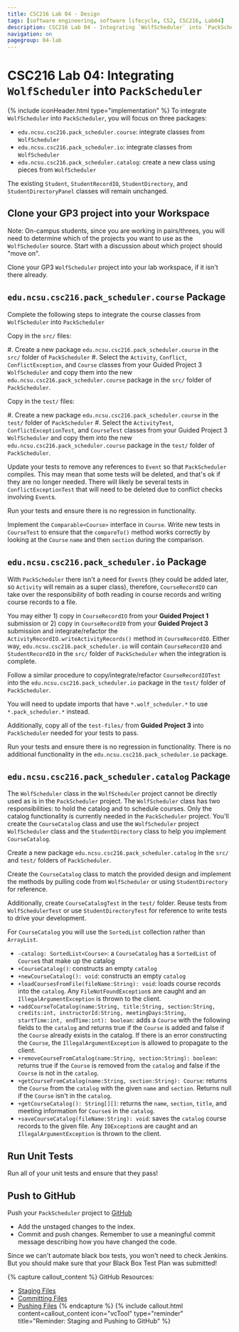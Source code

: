 ```yaml
---
title: CSC216 Lab 04 - Design
tags: [software engineering, software lifecycle, CS2, CSC216, Lab04]
description: CSC216 Lab 04 - Integrating `WolfScheduler` into `PackScheduler`
navigation: on
pagegroup: 04-lab
---
```

# CSC216 Lab 04: Integrating `WolfScheduler` into `PackScheduler`
{% include iconHeader.html type="implementation" %}
To integrate `WolfScheduler` into `PackScheduler`, you will focus on three packages: 

  * `edu.ncsu.csc216.pack_scheduler.course`: integrate classes from `WolfScheduler`
  * `edu.ncsu.csc216.pack_scheduler.io`: integrate classes from `WolfScheduler`
  * `edu.ncsu.csc216.pack_scheduler.catalog`: create a new class using pieces from `WolfScheduler`

The existing `Student`, `StudentRecordIO`, `StudentDirectory`, and `StudentDirectoryPanel` classes will remain unchanged.


## Clone your GP3 project into your Workspace
Note: On-campus students, since you are working in pairs/threes, you will need to determine which of the projects you want to use as the `WolfScheduler` source.  Start with a discussion about which project should "move on".

Clone your GP3 `WolfScheduler` project into your lab workspace, if it isn't there already.  


## `edu.ncsu.csc216.pack_scheduler.course` Package
Complete the following steps to integrate the course classes from `WolfScheduler` into `PackScheduler`

Copy in the `src/` files:

  #. Create a new package `edu.ncsu.csc216.pack_scheduler.course` in the `src/` folder of `PackScheduler`
  #. Select the `Activity`, `Conflict`, `ConflictException`, and `Course` classes from your Guided Project 3 `WolfScheduler` and copy them into the new `edu.ncsu.csc216.pack_scheduler.course` package in the `src/` folder of `PackScheduler`.
  
Copy in the `test/` files:

  #. Create a new package `edu.ncsu.csc216.pack_scheduler.course` in the `test/` folder of `PackScheduler`
  #. Select the `ActivityTest`, `ConflictExceptionTest`, and `CourseTest` classes from your Guided Project 3 `WolfScheduler` and copy them into the new `edu.ncsu.csc216.pack_scheduler.course` package in the `test/` folder of `PackScheduler`.
  
Update your tests to remove any references to `Event` so that `PackScheduler` compiles.  This may mean that some tests will be deleted, and that's ok if they are no longer needed.  There will likely be several tests in `ConflictExceptionTest` that will need to be deleted due to conflict checks involving `Event`s.

Run your tests and ensure there is no regression in functionality.

Implement the `Comparable<Course>` interface in `Course`.  Write new tests in `CourseTest` to ensure that the `compareTo()` method works correctly by looking at the `Course` `name` and then `section` during the comparison.


## `edu.ncsu.csc216.pack_scheduler.io` Package
With `PackScheduler` there isn't a need for `Event`s (they could be added later, so `Activity` will remain as a super class), therefore, `CourseRecordIO` can take over the responsibility of both reading in course records and writing course records to a file.

You may either 1) copy in `CourseRecordIO` from your **Guided Project 1** submission or 2) copy in `CourseRecordIO` from your **Guided Project 3** submission and integrate/refactor the `ActivityRecordIO.writeActivityRecords()` method in `CourseRecordIO`.  Either way, `edu.ncsu.csc216.pack_scheduler.io` will contain `CourseRecordIO` and `StudentRecordIO` in the `src/` folder of `PackScheduler` when the integration is complete.

Follow a similar procedure to copy/integrate/refactor `CourseRecordIOTest` into the `edu.ncsu.csc216.pack_scheduler.io` package in the `test/` folder of `PackScheduler`.

You will need to update imports that have `*.wolf_scheduler.*` to use `*.pack_scheduler.*` instead.

Additionally, copy all of the `test-files/` from **Guided Project 3** into `PackScheduler` needed for your tests to pass.

Run your tests and ensure there is no regression in functionality.  There is no additional functionality in the `edu.ncsu.csc216.pack_scheduler.io` package.


## `edu.ncsu.csc216.pack_scheduler.catalog` Package
The `WolfScheduler` class in the `WolfScheduler` project cannot be directly used as is in the `PackScheduler` project.  The `WolfScheduler` class has two responsibilities: to hold the catalog and to schedule courses.  Only the catalog functionality is currently needed in the `PackScheduler` project.  You'll create the `CourseCatalog` class and use the `WolfScheduler` project `WolfScheduler` class and the `StudentDirectory` class to help you implement `CourseCatalog`.

Create a new package `edu.ncsu.csc216.pack_scheduler.catalog` in the `src/` and `test/` folders of `PackScheduler`.

Create the `CourseCatalog` class to match the provided design and implement the methods by pulling code from `WolfScheduler` or using `StudentDirectory` for reference.

Additionally, create `CourseCatalogTest` in the `test/` folder.  Reuse tests from `WolfSchedulerTest` or use `StudentDirectoryTest` for reference to write tests to drive your development.

For `CourseCatalog` you will use the `SortedList` collection rather than `ArrayList`.  

  * `-catalog: SortedList<Course>`: a `CourseCatalog` has a `SortedList` of `Course`s that make up the catalog
  * `+CourseCatalog()`: constructs an empty `catalog`
  * `+newCourseCatalog(): void`: constructs an empty `catalog`
  * `+loadCoursesFromFile(fileName:String): void`: loads course records into the `catalog`.  Any `FileNotFoundException`s are caught and an `IllegalArgumentException` is thrown to the client.
  * `+addCourseToCatalog(name:String, title:String, section:String, credits:int, instructorId:String, meetingDays:String, startTime:int, endTime:int): boolean`: adds a `Course` with the following fields to the `catalog` and returns true if the `Course` is added and false if the `Course` already exists in the catalog.  If there is an error constructing the `Course`, the `IllegalArgumentException` is allowed to propagate to the client.
  * `+removeCourseFromCatalog(name:String, section:String): boolean`: returns true if the `Course` is removed from the `catalog` and false if the `Course` is not in the `catalog`.
  * `+getCourseFromCatalog(name:String, section:String): Course`: returns the `Course` from the `catalog` with the given `name` and `section`.  Returns null if the `Course` isn't in the `catalog`.
  * `+getCourseCatalog(): String[][]`: returns the  `name`, `section`, `title`, and meeting information for `Course`s in the `catalog`.
  * `+saveCourseCatalog(fileName:String): void`: saves the `catalog` course records to the given file.  Any `IOException`s are caught and an `IllegalArgumentException` is thrown to the client.
  

## Run Unit Tests
Run all of your unit tests and ensure that they pass!


## Push to GitHub
Push your `PackScheduler` project to [GitHub](https://github.ncsu.edu)

  * Add the unstaged changes to the index.
  * Commit and push changes.  Remember to use a meaningful commit message describing how you have changed the code.  
  
Since we can't automate black box tests, you won't need to check Jenkins.  But you should make sure that your Black Box Test Plan was submitted!


{% capture callout_content %}
GitHub Resources:

  * [Staging Files](../../git-tutorial/git-staging)
  * [Committing Files](../../git-tutorial/git-commit)
  * [Pushing Files](../../git-tutorial/git-push)
{% endcapture %}
{% include callout.html content=callout_content icon="vcTool" type="reminder" title="Reminder: Staging and Pushing to GitHub" %}
